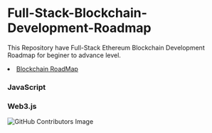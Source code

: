 # Full-Stack-Blockchain-Development-Roadmap
This Repository have Full-Stack Ethereum Blockchain Development Roadmap for beginer to advance level.
<li class="masthead__menu-item">
    <a href="https://betterprogramming.pub/how-to-become-a-blockchain-engineer-fa4386a0504f">Blockchain RoadMap</a>
</li>

### JavaScript
### Web3.js

![GitHub Contributors Image](https://contrib.rocks/image?repo=jitendragangwar123/Full-Stack-Blockchain-Development-Roadmap)


